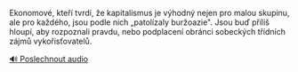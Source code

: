 
Ekonomové, kteří tvrdí, že kapitalismus je výhodný nejen pro malou skupinu, ale pro každého, jsou podle nich „patolízaly buržoazie". Jsou buď příliš hloupí, aby rozpoznali pravdu, nebo podplacení obránci sobeckých třídních zájmů vykořisťovatelů.

[🔊 Poslechnout audio](/data/7-paragraphs/audio/chapter_55/para_007-Ekonomov-kte-tvrd-e-kapitalismus-je-vhodn.mp3)
